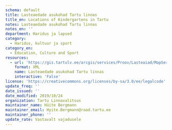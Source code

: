 ```yaml
---
schema: default
title: Lasteaedade asukohad Tartu linnas
title_en: Locations of Kindergartens in Tartu
notes: Lasteaedade asukohad Tartu linnas
notes_en: ''
department: Haridus ja lapsed
category:
  - Haridus, kultuur ja sport
category_en:
  - Education, Culture and Sport
resources:
  - url: 'https://gis.tartulv.ee/arcgis/services/Proov/Lasteaiad/MapServer?wsdl'
    format: XML
    name: Lasteaedade asukohad Tartu linnas
    interactive: 'False'
license: 'https://creativecommons.org/licenses/by-sa/3.0/ee/legalcode'
update_freq: ''
date_issued: ''
date_modified: 2019/10/24
organization: Tartu Linnavalitsus
maintainer_name: Hüite Bergmann
maintainer_email: Hyite.Bergmann@raad.tartu.ee
maintainer_phone: ''
update_rate: Vastavalt vajadusele
---
```

